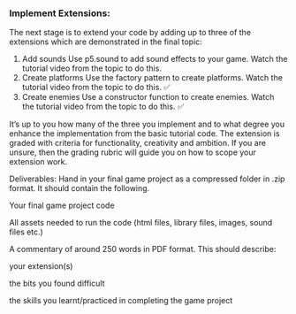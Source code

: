 ### Implement Extensions:
The next stage is to extend your code by adding up to three of the extensions which are demonstrated in the final topic:

1. Add sounds Use p5.sound to add sound effects to your game. Watch the tutorial video from the topic to do this. 
2. Create platforms Use the factory pattern to create platforms. Watch the tutorial video from the topic to do this. ✅
3. Create enemies Use a constructor function to create enemies. Watch the tutorial video from the topic to do this. ✅

It’s up to you how many of the three you implement and to what degree you enhance the implementation from the basic tutorial code. The extension is graded with criteria for functionality, creativity and ambition. If you are unsure, then the grading rubric will guide you on how to scope your extension work.

Deliverables:
Hand in your final game project as a compressed folder in .zip format. It should contain the following.    

Your final game project code     

All assets needed to run the code (html files, library files, images, sound files etc.)

A commentary of around 250 words in PDF format. This should describe:   

 your extension(s) 

the bits you found difficult

the skills you learnt/practiced in completing the game project

